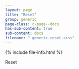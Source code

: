 ```yaml
---
layout: page
title: "Reset"
group: generic
page-class: c-page--docs
has-sub-content: true
sub-content: docs
filename: "_generic.reset.scss"
---
```


{% include file-info.html %}

Reset
